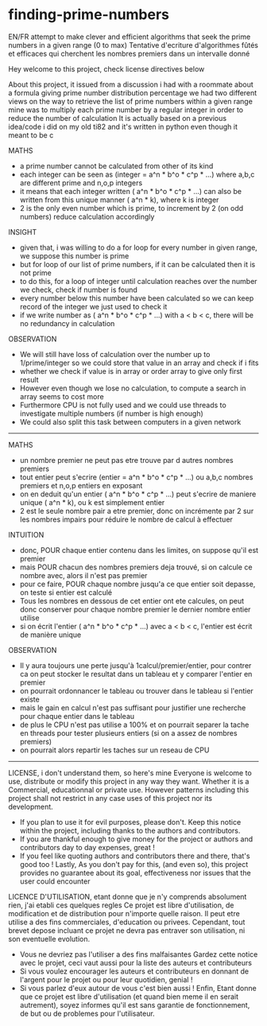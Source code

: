 # finding-prime-numbers
EN/FR attempt to make clever and efficient algorithms that seek the prime numbers in a given range (0 to max)
Tentative d'ecriture d'algorithmes fûtés et efficaces qui cherchent les nombres premiers dans un intervalle donné

Hey welcome to this project, check license directives below

About this project,
it issued from a discussion i had with a roommate about a formula giving prime number distribution percentage
we had two different views on the way to retrieve the list of prime numbers within a given range
mine was to multiply each prime number by a regular integer in order to reduce the number of calculation
It is actually based on a previous idea/code i did on my old ti82 and it's written in python even though it meant to be c

MATHS
- a prime number cannot be calculated from other of its kind
- each integer can be seen as (integer = a^n * b^o * c^p * ...) where a,b,c are different prime and n,o,p integers
- it means that each integer written ( a^n * b^o * c^p * ...) can also be written from this unique manner ( a^n * k), where k is integer
- 2 is the only even number which is prime, to increment by 2 (on odd numbers) reduce calculation accordingly

INSIGHT
- given that, i was willing to do a for loop for every number in given range, we suppose this number is prime
- but for loop of our list of prime numbers, if it can be calculated then it is not prime
- to do this, for a loop of integer until calculation reaches over the number we check, check if number is found
- every number below this number have been calculated so we can keep record of the integer we just used to check it
- if we write number as ( a^n * b^o * c^p * ...) with a < b < c, there will be no redundancy in calculation

OBSERVATION
- We will still have loss of calculation over the number up to 1/prime/integer so we could store that value in an array and check if i fits
- whether we check if value is in array or order array to give only first result
- However even though we lose no calculation, to compute a search in array seems to cost more
- Furthermore CPU is not fully used and we could use threads to investigate multiple numbers (if number is high enough)
- We could also split this task between computers in a given network

---------------------------------------------------------------------------------------------------------------------------------------------

MATHS
- un nombre premier ne peut pas etre trouve par d autres nombres premiers
- tout entier peut s'ecrire (entier = a^n * b^o * c^p * ...) ou a,b,c nombres premiers et n,o,p entiers en exposant
- on en deduit qu'un entier ( a^n * b^o * c^p * ...) peut s'ecrire de maniere unique ( a^n * k), ou k est simplement entier
- 2 est le seule nombre pair a etre premier, donc on incrémente par 2 sur les nombres impairs pour réduire le nombre de calcul à effectuer

INTUITION
- donc, POUR chaque entier contenu dans les limites, on suppose qu'il est premier
- mais POUR chacun des nombres premiers deja trouvé, si on calcule ce nombre avec, alors il n'est pas premier
- pour ce faire, POUR chaque nombre jusqu'a ce que entier soit depasse, on teste si entier est calculé
- Tous les nombres en dessous de cet entier ont ete calcules, on peut donc conserver pour chaque nombre premier le dernier nombre entier utilise
- si on écrit l'entier ( a^n * b^o * c^p * ...) avec a < b < c, l'entier est écrit de manière unique

OBSERVATION
- Il y aura toujours une perte jusqu'à 1calcul/premier/entier, pour contrer ca on peut stocker le resultat dans un tableau et y comparer l'entier en premier
- on pourrait ordonnancer le tableau ou trouver dans le tableau si l'entier existe
- mais le gain en calcul n'est pas suffisant pour justifier une recherche pour chaque entier dans le tableau
- de plus le CPU n'est pas utilise a 100% et on pourrait separer la tache en threads pour tester plusieurs entiers (si on a assez de nombres premiers)
- on pourrait alors repartir les taches sur un reseau de CPU

----------------------------------------------------------------------------------------------------------------------------------------------

LICENSE, i don't understand them, so here's mine
Everyone is welcome to use, distribute or modify this project in any way they want. Whether it is a Commercial, educationnal or private use.
However patterns including this project shall not restrict in any case uses of this project nor its development.
- If you plan to use it for evil purposes, please don't.
Keep this notice within the project, including thanks to the authors and contributors.
- If you are thankful enough to give money for the project or authors and contributors day to day expenses, great !
- If you feel like quoting authors and contributors there and there, that's good too !
Lastly,
As you don't pay for this, (and even so), this project provides no guarantee about its goal, effectiveness nor issues that the user could encounter

LICENCE D'UTILISATION, etant donne que je n'y comprends absolument rien, j'ai etabli ces quelques regles
Ce projet est libre d'utilisation, de modification et de distribution pour n'importe quelle raison. Il peut etre utilise a des fins commerciales, d'education ou privees.
Cependant, tout brevet depose incluant ce projet ne devra pas entraver son utilisation, ni son eventuelle evolution.
- Vous ne devriez pas l'utiliser a des fins malfaisantes
Gardez cette notice avec le projet, ceci vaut aussi pour la liste des auteurs et contributeurs
- Si vous voulez encourager les auteurs et contributeurs en donnant de l'argent pour le projet ou pour leur quotidien, genial !
- Si vous parlez d'eux autour de vous c'est bien aussi !
Enfin,
Etant donne que ce projet est libre d'utilisation (et quand bien meme il en serait autrement),
soyez informes qu'il est sans garantie de fonctionnement, de but ou de problemes pour l'utilisateur.
